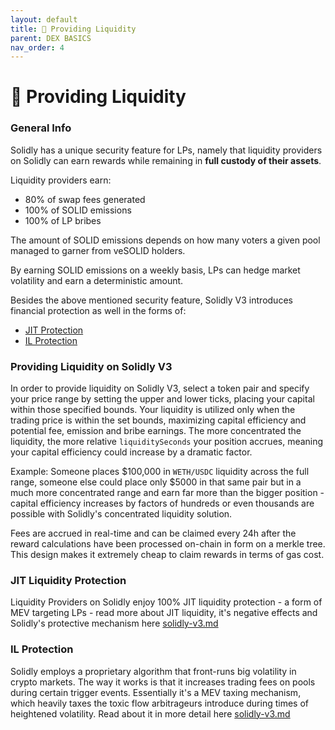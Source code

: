 ```yaml
---
layout: default
title: 🌊 Providing Liquidity
parent: DEX BASICS
nav_order: 4
---
```


# 🌊 Providing Liquidity

### General Info

Solidly has a unique security feature for LPs, namely that liquidity providers on Solidly can earn rewards while remaining in **full custody of their assets**.

Liquidity providers earn:

* 80% of swap fees generated
* 100% of SOLID emissions
* 100% of LP bribes

The amount of SOLID emissions depends on how many voters a given pool managed to garner from veSOLID holders.

By earning SOLID emissions on a weekly basis, LPs can hedge market volatility and earn a deterministic amount.

Besides the above mentioned security feature, Solidly V3 introduces financial protection as well in the forms of:

* [JIT Protection](./#jit-liquidity-protection)
* [IL Protection](./#il-protection)

### Providing Liquidity on Solidly V3

In order to provide liquidity on Solidly V3, select a token pair and specify your price range by setting the upper and lower ticks, placing your capital within those specified bounds. Your liquidity is utilized only when the trading price is within the set bounds, maximizing capital efficiency and potential fee, emission and bribe earnings. The more concentrated the liquidity, the more relative `liquiditySeconds` your position accrues, meaning your capital efficiency could increase by a dramatic factor.

Example: Someone places $100,000 in `WETH/USDC` liquidity across the full range, someone else could place only $5000 in that same pair but in a much more concentrated range and earn far more than the bigger position - capital efficiency increases by factors of hundreds or even thousands are possible with Solidly's concentrated liquidity solution.

Fees are accrued in real-time and can be claimed every 24h after the reward calculations have been processed on-chain in form on a merkle tree. This design makes it extremely cheap to claim rewards in terms of gas cost.

### JIT Liquidity Protection

Liquidity Providers on Solidly enjoy 100% JIT liquidity protection - a form of MEV targeting LPs - read more about JIT liquidity, it's negative effects and Solidly's protective mechanism here [solidly-v3.md](../../v3/solidly-v3.md "mention")

### IL Protection

Solidly employs a proprietary algorithm that front-runs big volatility in crypto markets. The way it works is that it increases trading fees on pools during certain trigger events. Essentially it's a MEV taxing mechanism, which heavily taxes the toxic flow arbitrageurs introduce during times of heightened volatility. Read about it in more detail here [solidly-v3.md](../../v3/solidly-v3.md "mention")
